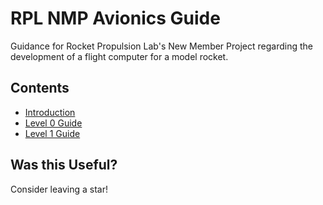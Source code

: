 # RPL NMP Avionics Guide
Guidance for Rocket Propulsion Lab's New Member Project regarding the development of a flight computer for a model rocket.

## Contents
- [Introduction](Introduction/Introduction.md)
- [Level 0 Guide](Level0/Level0.md)
- [Level 1 Guide](Level1/Level0.md)

## Was this Useful?
Consider leaving a star!
